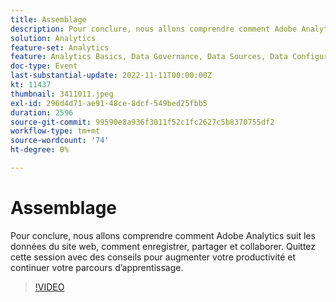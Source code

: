 ```yaml
---
title: Assemblage
description: Pour conclure, nous allons comprendre comment Adobe Analytics suit les données du site web, comment enregistrer, partager et collaborer. Quittez cette session avec des conseils pour augmenter votre productivité et continuer votre parcours d’apprentissage.
solution: Analytics
feature-set: Analytics
feature: Analytics Basics, Data Governance, Data Sources, Data Configuration and Collection
doc-type: Event
last-substantial-update: 2022-11-11T00:00:00Z
kt: 11437
thumbnail: 3411011.jpeg
exl-id: 296d4d71-ae91-48ce-8dcf-549bed25fbb5
duration: 2596
source-git-commit: 99590e8a936f3011f52c1fc2627c5b8370755df2
workflow-type: tm+mt
source-wordcount: '74'
ht-degree: 0%

---
```


# Assemblage

Pour conclure, nous allons comprendre comment Adobe Analytics suit les données du site web, comment enregistrer, partager et collaborer. Quittez cette session avec des conseils pour augmenter votre productivité et continuer votre parcours d’apprentissage.

>[!VIDEO](https://video.tv.adobe.com/v/3411011/?quality=12&learn=on)
